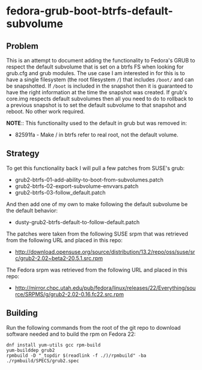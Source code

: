 fedora-grub-boot-btrfs-default-subvolume
========================================

Problem
-------

This is an attempt to document adding the functionality to Fedora's
GRUB to respect the default subvolume that is set on a btrfs FS when
looking for grub.cfg and grub modules. The use case I am interested in
for this is to have a single filesystem (the root filesystem `/`) that
includes `/boot/` and can be snapshotted. If `/boot` is included in the
snapshot then it is guaranteed to have the right information at the
time the snapshot was created. If grub's core.img respects default
subvolumes then all you need to do to rollback to a previous snapshot
is to set the default subvolume to that snapshot and reboot. No other
work required.

**NOTE**:: This functionailty used to the default in grub but was removed in:
- 82591fa - Make / in btrfs refer to real root, not the default volume.

Strategy
--------

To get this functionality back I will pull a few patches from SUSE's grub:

- grub2-btrfs-01-add-ability-to-boot-from-subvolumes.patch
- grub2-btrfs-02-export-subvolume-envvars.patch
- grub2-btrfs-03-follow_default.patch

And then add one of my own to make following the default subvolume be
the default behavior:

- dusty-grub2-btrfs-default-to-follow-default.patch

The patches were taken from the following SUSE srpm that was retrieved
from the following URL and placed in this repo:

- http://download.opensuse.org/source/distribution/13.2/repo/oss/suse/src/grub2-2.02~beta2-20.5.1.src.rpm

The Fedora srpm was retrieved from the following URL and placed in
this repo:

- http://mirror.chpc.utah.edu/pub/fedora/linux/releases/22/Everything/source/SRPMS/g/grub2-2.02-0.16.fc22.src.rpm

Building
--------

Run the following commands from the root of the git repo to download software needed 
and to build the rpm on Fedora 22:

```
dnf install yum-utils gcc rpm-build
yum-builddep grub2
rpmbuild -D "_topdir $(readlink -f ./)/rpmbuild" -ba ./rpmbuild/SPECS/grub2.spec
```



